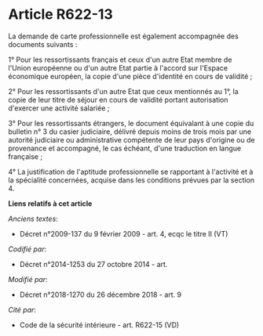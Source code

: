 # Article R622-13

La demande de carte professionnelle est également accompagnée des documents suivants :

1° Pour les ressortissants français et ceux d'un autre Etat membre de l'Union européenne ou d'un autre Etat partie à l'accord
sur l'Espace économique européen, la copie d'une pièce d'identité en cours de validité ;

2° Pour les ressortissants d'un autre Etat que ceux mentionnés au 1°, la copie de leur titre de séjour en cours de validité
portant autorisation d'exercer une activité salariée ;

3° Pour les ressortissants étrangers, le document équivalant à une copie du bulletin n° 3 du casier judiciaire, délivré
depuis moins de trois mois par une autorité judiciaire ou administrative compétente de leur pays d'origine ou de provenance
et accompagné, le cas échéant, d'une traduction en langue française ;

4° La justification de l'aptitude professionnelle se rapportant à l'activité et à la spécialité concernées, acquise dans les
conditions prévues par la section 4.

**Liens relatifs à cet article**

_Anciens textes_:

  - Décret n°2009-137 du 9 février 2009 - art. 4, ecqc le titre II (VT)

_Codifié par_:

  - Décret n°2014-1253 du 27 octobre 2014 - art.

_Modifié par_:

  - Décret n°2018-1270 du 26 décembre 2018 - art. 9

_Cité par_:

  - Code de la sécurité intérieure - art. R622-15 (VD)
